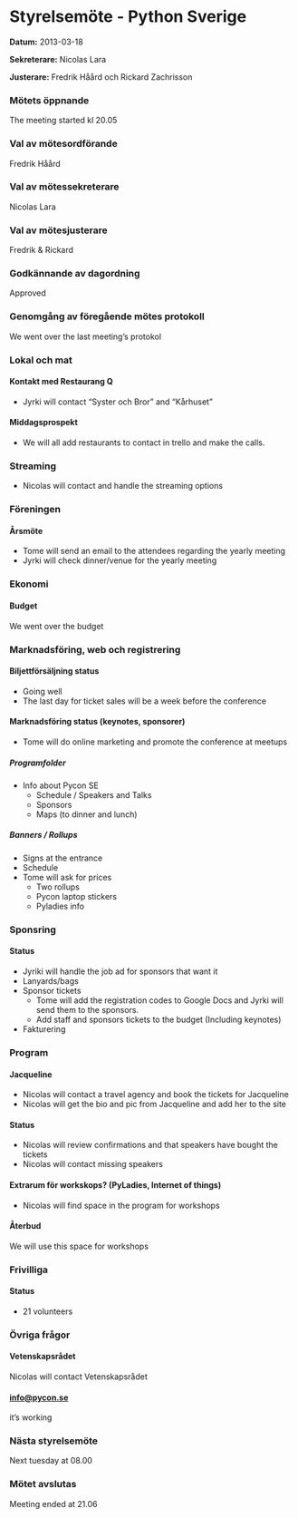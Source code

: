 # Styrelsemöte - Python Sverige

**Datum:** 2013-03-18

**Sekreterare:** Nicolas Lara

**Justerare:** Fredrik Håård och Rickard Zachrisson

### Mötets öppnande

The meeting started kl 20.05

### Val av mötesordförande

Fredrik Håård

### Val av mötessekreterare

Nicolas Lara

### Val av mötesjusterare

Fredrik & Rickard

### Godkännande av dagordning

Approved

### Genomgång av föregående mötes protokoll

We went over the last meeting’s protokol

### Lokal och mat

#### Kontakt med Restaurang Q

* Jyrki will contact “Syster och Bror” and “Kårhuset”

#### Middagsprospekt

 * We will all add restaurants to contact in trello and make the calls.

### Streaming

 * Nicolas will contact and handle the streaming options

### Föreningen

#### Årsmöte

 * Tome will send an email to the attendees regarding the yearly meeting
 * Jyrki will check dinner/venue for the yearly meeting

### Ekonomi

#### Budget

We went over the budget

### Marknadsföring, web och registrering

#### Biljettförsäljning status

 * Going well
 * The last day for ticket sales will be a week before the conference

#### Marknadsföring status (keynotes, sponsorer)

 * Tome will do online marketing and promote the conference at meetups

##### Programfolder

 * Info about Pycon SE
   * Schedule / Speakers and Talks
   * Sponsors
   * Maps (to dinner and lunch)

##### Banners / Rollups
   * Signs at the entrance
   * Schedule
   * Tome will ask for prices
     * Two rollups
     * Pycon laptop stickers
     * Pyladies info

### Sponsring

#### Status

 * Jyriki will handle the job ad for sponsors that want it
 * Lanyards/bags
 * Sponsor tickets
    * Tome will add the registration codes to Google Docs and Jyrki will send them to the sponsors.
    * Add staff and sponsors tickets to the budget (Including keynotes)
 * Fakturering

### Program

#### Jacqueline

 * Nicolas will contact a travel agency and book the tickets for Jacqueline
 * Nicolas will get the bio and pic from Jacqueline and add her to the site

#### Status

* Nicolas will review confirmations and that speakers have bought the tickets
* Nicolas will contact missing speakers

#### Extrarum för workskops? (PyLadies, Internet of things)

* Nicolas will find space in the program for workshops

#### Återbud

We will use this space for workshops

### Frivilliga

#### Status

* 21 volunteers

### Övriga frågor

#### Vetenskapsrådet

Nicolas will contact Vetenskapsrådet

#### info@pycon.se

it’s working

### Nästa styrelsemöte

Next tuesday at 08.00

### Mötet avslutas

Meeting ended at 21.06
